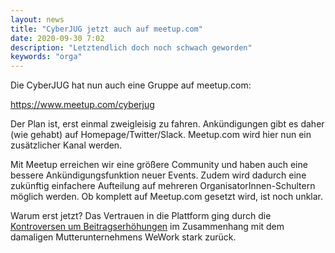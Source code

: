 ```yaml
---
layout: news
title: "CyberJUG jetzt auch auf meetup.com"
date: 2020-09-30 7:02
description: "Letztendlich doch noch schwach geworden"
keywords: "orga"
---
```


Die CyberJUG hat nun auch eine Gruppe auf meetup.com:

<https://www.meetup.com/cyberjug>

Der Plan ist, erst einmal zweigleisig zu fahren. Ankündigungen gibt es daher (wie gehabt) auf Homepage/Twitter/Slack. Meetup.com wird hier nun ein zusätzlicher Kanal werden.

Mit Meetup erreichen wir eine größere Community und haben auch eine bessere Ankündigungsfunktion neuer Events.
Zudem wird dadurch eine zukünftig einfachere Aufteilung auf mehreren OrganisatorInnen-Schultern möglich werden.
Ob komplett auf Meetup.com gesetzt wird, ist noch unklar.

Warum erst jetzt? Das Vertrauen in die Plattform ging durch die [Kontroversen um Beitragserhöhungen](https://www.forbes.com/sites/rachelsandler/2019/10/15/meetup-users-revolt-against-2-event-feeand-blame-wework/) im Zusammenhang mit dem damaligen Mutterunternehmens WeWork stark zurück.
